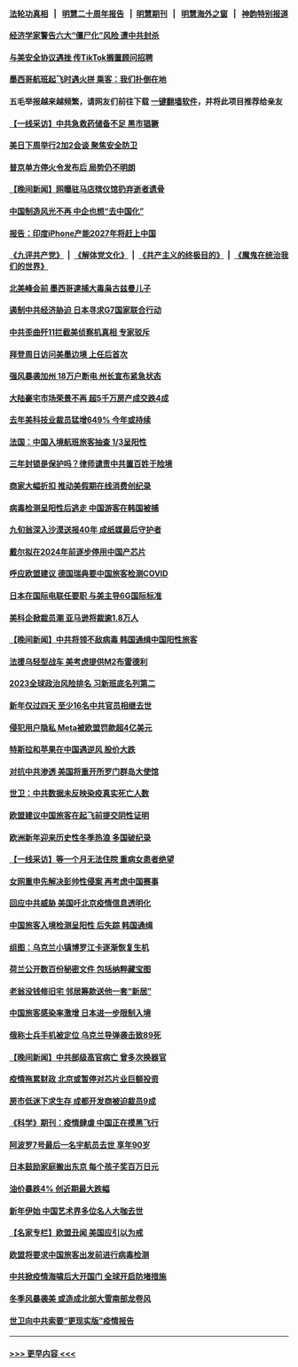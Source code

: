 #### [法轮功真相](https://github.com/gfw-breaker/truth/blob/master/README.md?t=0) &nbsp;&nbsp;|&nbsp;&nbsp; [明慧二十周年报告](https://github.com/gfw-breaker/mh-reports/blob/master/README.md?t=0) &nbsp;&nbsp;|&nbsp;&nbsp;[明慧期刊](https://github.com/gfw-breaker/mh-qikan) &nbsp;&nbsp;|&nbsp;&nbsp; [明慧海外之窗](https://github.com/gfw-breaker/mh-news/blob/master/README.md?t=0) &nbsp;&nbsp;|&nbsp;&nbsp; [神韵特别报道](https://github.com/gfw-breaker/mh-news/blob/master/shenyun.md?t=0)
#### [经济学家警告六大“僵尸化”风险 遭中共封杀](../pages/nsc418/n13900799.md?t=01070643) 
#### [与美安全协议遇挫 传TikTok搁置顾问招聘](../pages/nsc418/n13900899.md?t=01070643) 
#### [墨西哥航班起飞时遇火拼 乘客：我们扑倒在地](../pages/nsc418/n13900990.md?t=01070643) 
#### 五毛举报越来越频繁，请网友们前往下载 [一键翻墙软件](https://github.com/gfw-breaker/ssr-accounts)，并将此项目推荐给亲友
#### [【一线采访】中共急救药储备不足 黑市猖獗](../pages/nsc418/n13900798.md?t=01070643) 
#### [美日下周举行2加2会谈 聚焦安全防卫](../pages/nsc418/n13900968.md?t=01070643) 
#### [普京单方停火令发布后 局势仍不明朗](../pages/nsc418/n13900816.md?t=01070643) 
#### [【晚间新闻】网曝驻马店殡仪馆扔弃逝者遗骨](../pages/nsc418/n13900753.md?t=01070643) 
#### [中国制造风光不再 中企也想“去中国化”](../pages/nsc418/n13900680.md?t=01070643) 
#### [报告：印度iPhone产能2027年将赶上中国](../pages/nsc418/n13900495.md?t=01070643) 
#### [《九评共产党》](https://github.com/begood0513/9ping.md/blob/master/README.md) &nbsp;|&nbsp; [《解体党文化》](../../../../jtdwh.md/blob/master/README.md)  &nbsp;|&nbsp; [《共产主义的终极目的》](../../../../gczydzjmd.md/blob/master/README.md) &nbsp;|&nbsp; [《魔鬼在统治我们的世界》](../../../../mgztzwmdsj.md/blob/master/README.md) 
#### [北美峰会前 墨西哥逮捕大毒枭古兹曼儿子](../pages/nsc418/n13900443.md?t=01070643) 
#### [遏制中共经济胁迫 日本寻求G7国家联合行动](../pages/nsc418/n13900329.md?t=01070643) 
#### [中共歪曲歼11拦截美侦察机真相 专家驳斥](../pages/nsc418/n13900315.md?t=01070643) 
#### [拜登周日访问美墨边境 上任后首次](../pages/nsc418/n13900254.md?t=01070643) 
#### [强风暴袭加州 18万户断电 州长宣布紧急状态](../pages/nsc418/n13900208.md?t=01070643) 
#### [大陆豪宅市场荣景不再 超5千万房产成交跌4成](../pages/nsc418/n13900215.md?t=01070643) 
#### [去年美科技业裁员猛增649% 今年或持续](../pages/nsc418/n13900192.md?t=01070643) 
#### [法国：中国入境航班旅客抽查 1/3呈阳性](../pages/nsc418/n13900212.md?t=01070643) 
#### [三年封锁是保护吗？律师谴责中共置百姓于险境](../pages/nsc418/n13899964.md?t=01070643) 
#### [商家大幅折扣 推动美假期在线消费创纪录](../pages/nsc418/n13900170.md?t=01070643) 
#### [病毒检测呈阳性后逃走 中国游客在韩国被捕](../pages/nsc418/n13900160.md?t=01070643) 
#### [九旬翁深入沙漠送报40年 成纸媒最后守护者](../pages/nsc418/n13899814.md?t=01070643) 
#### [戴尔拟在2024年前逐步停用中国产芯片](../pages/nsc418/n13899696.md?t=01070643) 
#### [呼应欧盟建议 德国瑞典要中国旅客检测COVID](../pages/nsc418/n13900050.md?t=01070643) 
#### [日本在国际电联任要职 与美主导6G国际标准](../pages/nsc418/n13899963.md?t=01070643) 
#### [美科企掀裁员潮 亚马逊将裁逾1.8万人](../pages/nsc418/n13899783.md?t=01070643) 
#### [【晚间新闻】中共将领不敌病毒 韩国通缉中国阳性旅客](../pages/nsc418/n13899961.md?t=01070643) 
#### [法援乌轻型战车 美考虑提供M2布雷德利](../pages/nsc418/n13899738.md?t=01070643) 
#### [2023全球政治风险排名 习新班底名列第二](../pages/nsc418/n13899506.md?t=01070643) 
#### [新年仅过四天 至少16名中共官员相继去世](../pages/nsc418/n13899537.md?t=01070643) 
#### [侵犯用户隐私 Meta被欧盟罚款超4亿美元](../pages/nsc418/n13899482.md?t=01070643) 
#### [特斯拉和苹果在中国遇逆风 股价大跌](../pages/nsc418/n13899554.md?t=01070643) 
#### [对抗中共渗透 美国将重开所罗门群岛大使馆](../pages/nsc418/n13899530.md?t=01070643) 
#### [世卫：中共数据未反映染疫真实死亡人数](../pages/nsc418/n13899528.md?t=01070643) 
#### [欧盟建议中国旅客在起飞前提交阴性证明](../pages/nsc418/n13899536.md?t=01070643) 
#### [欧洲新年迎来历史性冬季热浪 多国破纪录](../pages/nsc418/n13899475.md?t=01070643) 
#### [【一线采访】等一个月无法住院 重病女患者绝望](../pages/nsc418/n13899201.md?t=01070643) 
#### [女网重申先解决彭帅性侵案 再考虑中国赛事](../pages/nsc418/n13899515.md?t=01070643) 
#### [回应中共威胁 美国吁北京疫情信息透明化](../pages/nsc418/n13899425.md?t=01070643) 
#### [中国旅客入境检测呈阳性 后失踪 韩国通缉](../pages/nsc418/n13899451.md?t=01070643) 
#### [组图：乌克兰小镇博罗江卡逐渐恢复生机](../pages/nsc418/n13899260.md?t=01070643) 
#### [荷兰公开数百份秘密文件 包括纳粹藏宝图](../pages/nsc418/n13899459.md?t=01070643) 
#### [老翁没钱修旧宅 邻居筹款送他一套“新居”](../pages/nsc418/n13898992.md?t=01070643) 
#### [中国旅客感染率激增 日本进一步限制入境](../pages/nsc418/n13899347.md?t=01070643) 
#### [俄称士兵手机被定位 乌克兰导弹袭击致89死](../pages/nsc418/n13899280.md?t=01070643) 
#### [【晚间新闻】中共部级高官病亡 曾多次换器官](../pages/nsc418/n13899167.md?t=01070643) 
#### [疫情拖累财政 北京或暂停对芯片业巨额投资](../pages/nsc418/n13899160.md?t=01070643) 
#### [房市低迷下求生存 成都开发商被迫裁员9成](../pages/nsc418/n13899124.md?t=01070643) 
#### [《科学》期刊：疫情肆虐 中国正在摸黑飞行](../pages/nsc418/n13898984.md?t=01070643) 
#### [阿波罗7号最后一名宇航员去世 享年90岁](../pages/nsc418/n13898942.md?t=01070643) 
#### [日本鼓励家庭搬出东京 每个孩子奖百万日元](../pages/nsc418/n13898854.md?t=01070643) 
#### [油价暴跌4% 创近期最大跌幅](../pages/nsc418/n13898795.md?t=01070643) 
#### [新年伊始 中国艺术界多位名人大咖去世](../pages/nsc418/n13898766.md?t=01070643) 
#### [【名家专栏】欧盟丑闻 美国应引以为戒](../pages/nsc418/n13897992.md?t=01070643) 
#### [欧盟将要求中国旅客出发前进行病毒检测](../pages/nsc418/n13898750.md?t=01070643) 
#### [中共掀疫情海啸后大开国门 全球开启防堵措施](../pages/nsc418/n13898793.md?t=01070643) 
#### [冬季风暴袭美 或造成北部大雪南部龙卷风](../pages/nsc418/n13898719.md?t=01070643) 
#### [世卫向中共索要“更现实版”疫情报告](../pages/nsc418/n13898742.md?t=01070643) 

----
#### [ >>> 更早内容 <<< ](../indexes/nsc418-earlier.md)
